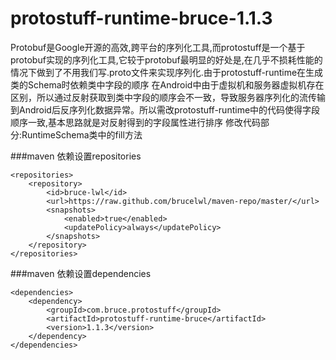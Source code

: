 # protostuff-runtime-bruce-1.1.3
Protobuf是Google开源的高效,跨平台的序列化工具,而protostuff是一个基于protobuf实现的序列化工具,它较于protobuf最明显的好处是,在几乎不损耗性能的情况下做到了不用我们写.proto文件来实现序列化.由于protostuff-runtime在生成类的Schema时依赖类中字段的顺序
在Android中由于虚拟机和服务器虚拟机存在区别，所以通过反射获取到类中字段的顺序会不一致，导致服务器序列化的流传输到Android后反序列化数据异常。所以需改protostuff-runtime中的代码使得字段顺序一致,基本思路就是对反射得到的字段属性进行排序
修改代码部分:RuntimeSchema类中的fill方法


###maven 依赖设置repositories


    <repositories>
		<repository>
			<id>bruce-lwl</id>
			<url>https://raw.github.com/brucelwl/maven-repo/master/</url>
			<snapshots>
				<enabled>true</enabled>
				<updatePolicy>always</updatePolicy>
			</snapshots>
		</repository>
	</repositories>


###maven 依赖设置dependencies


	<dependencies>
        <dependency>
            <groupId>com.bruce.protostuff</groupId>
            <artifactId>protostuff-runtime-bruce</artifactId>
            <version>1.1.3</version>
        </dependency>  
    </dependencies>

